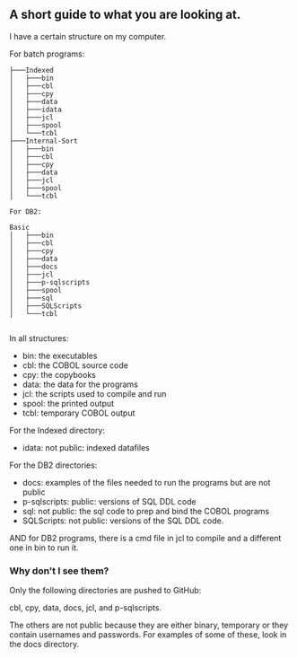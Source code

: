 ## A short guide to what you are looking at.

I have a certain structure on my computer.

For batch programs:
```
├───Indexed
│   ├───bin
│   ├───cbl
│   ├───cpy
│   ├───data
│   ├───idata
│   ├───jcl
│   ├───spool
│   └───tcbl
├───Internal-Sort
│   ├───bin
│   ├───cbl
│   ├───cpy
│   ├───data
│   ├───jcl
│   ├───spool
│   └───tcbl

For DB2:

Basic
│   ├───bin
│   ├───cbl
│   ├───cpy
│   ├───data
│   ├───docs
│   ├───jcl
│   ├───p-sqlscripts
│   ├───spool
│   ├───sql
│   ├───SQLScripts
│   └───tcbl


```
In all structures:

- bin: the executables
- cbl: the COBOL source code
- cpy: the copybooks
- data: the data for the programs
- jcl: the scripts used to compile and run
- spool: the printed output
- tcbl: temporary COBOL output
  
For the Indexed directory:
- idata: not public: indexed datafiles 

For the DB2 directories:
- docs: examples of the files needed to run the programs but are not public
- p-sqlscripts: public: versions of SQL DDL code
- sql: not public: the sql code to prep and bind the COBOL programs
- SQLScripts: not public: versions of the SQL DDL code.

AND for DB2 programs, there is a cmd file in jcl to compile and a different one in bin to run it.

### Why don't I see them?
Only the following directories are pushed to GitHub:

cbl, cpy, data, docs, jcl, and p-sqlscripts.

The others are not public because they are either binary, temporary or they contain usernames and passwords. For examples of some of these, look in the docs directory.
